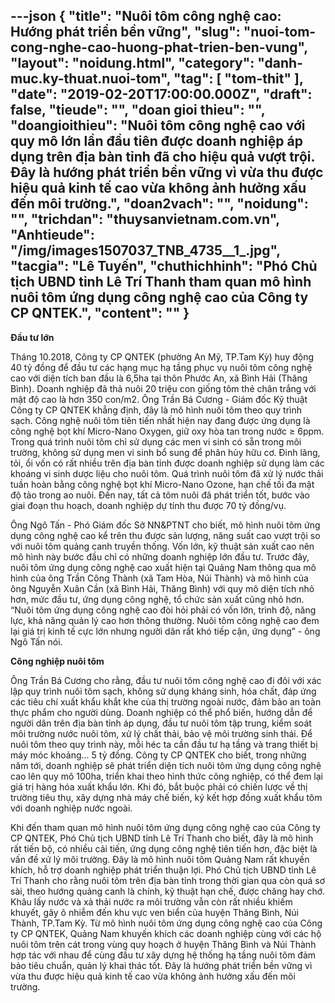 ---json
{
    "title": "Nuôi tôm công nghệ cao: Hướng phát triển bền vững",
    "slug": "nuoi-tom-cong-nghe-cao-huong-phat-trien-ben-vung",
    "layout": "noidung.html",
    "category": "danh-muc.ky-thuat.nuoi-tom",
    "tag": [
        "tom-thit"
    ],
    "date": "2019-02-20T17:00:00.000Z",
    "draft": false,
    "tieude": "",
    "doan gioi thieu": "",
    "doangioithieu": "Nuôi tôm công nghệ cao với quy mô lớn lần đầu tiên được doanh nghiệp áp dụng trên địa bàn tỉnh đã cho hiệu quả vượt trội. Đây là hướng phát triển bền vững vì vừa thu được hiệu quả kinh tế cao vừa không ảnh hưởng xấu đến môi trường.",
    "doan2vach": "",
    "noidung": "",
    "trichdan": "thuysanvietnam.com.vn",
    "Anhtieude": "/img/images1507037_TNB_4735__1_.jpg",
    "tacgia": "Lê Tuyến",
    "chuthichhinh": "Phó Chủ tịch UBND tỉnh Lê Trí Thanh tham quan mô hình nuôi tôm ứng dụng công nghệ cao của Công ty CP QNTEK.",
    "__content__": ""
}
---
<p><strong>Đầu tư lớn</strong></p>

<p>Th&aacute;ng 10.2018, C&ocirc;ng ty CP QNTEK (phường An Mỹ, TP.Tam Kỳ) huy động 40 tỷ đồng để đầu tư c&aacute;c hạng mục hạ tầng phục vụ nu&ocirc;i t&ocirc;m c&ocirc;ng nghệ cao với diện t&iacute;ch ban đầu l&agrave; 6,5ha tại th&ocirc;n Phước An, x&atilde; B&igrave;nh Hải (Thăng B&igrave;nh). Doanh nghiệp đ&atilde; thả nu&ocirc;i 20 triệu con giống t&ocirc;m thẻ ch&acirc;n trắng với mật độ cao l&agrave; hơn 350 con/m2. &Ocirc;ng Trần B&aacute; Cương - Gi&aacute;m đốc Kỹ thuật C&ocirc;ng ty CP QNTEK khẳng định, đ&acirc;y l&agrave; m&ocirc; h&igrave;nh nu&ocirc;i t&ocirc;m theo quy tr&igrave;nh sạch. C&ocirc;ng nghệ nu&ocirc;i t&ocirc;m ti&ecirc;n tiến nhất hiện nay đang được ứng dụng l&agrave; c&ocirc;ng nghệ bọt kh&iacute; Micro-Nano Oxygen, giữ oxy h&ograve;a tan trong nước &ge; 6ppm. Trong qu&aacute; tr&igrave;nh nu&ocirc;i t&ocirc;m chỉ sử dụng c&aacute;c men vi sinh c&oacute; sẵn trong m&ocirc;i trường, kh&ocirc;ng sử dụng men vi sinh bổ sung để ph&acirc;n hủy hữu cơ. Đinh lăng, tỏi, ổi vốn c&oacute; rất nhiều tr&ecirc;n địa b&agrave;n tỉnh được doanh nghiệp sử dụng l&agrave;m c&aacute;c kho&aacute;ng vi sinh dược liệu cho nu&ocirc;i t&ocirc;m. Qu&aacute; tr&igrave;nh nu&ocirc;i t&ocirc;m đ&atilde; xử l&yacute; nước thải tuần ho&agrave;n bằng c&ocirc;ng nghệ bọt kh&iacute; Micro-Nano Ozone, hạn chế tối đa mật độ tảo trong ao nu&ocirc;i. Đến nay, tất cả t&ocirc;m nu&ocirc;i đ&atilde; ph&aacute;t triển tốt, bước v&agrave;o giai đoạn thu hoạch, doanh nghiệp dự t&iacute;nh thu được 70 tỷ đồng/vụ.</p>

<p>&Ocirc;ng Ng&ocirc; Tấn - Ph&oacute; Gi&aacute;m đốc Sở NN&amp;PTNT cho biết, m&ocirc; h&igrave;nh nu&ocirc;i t&ocirc;m ứng dụng c&ocirc;ng nghệ cao kể tr&ecirc;n thu được sản lượng, năng suất cao vượt trội so với nu&ocirc;i t&ocirc;m quảng canh truyền thống. Vốn lớn, kỹ thuật sản xuất cao n&ecirc;n m&ocirc; h&igrave;nh n&agrave;y bước đầu chỉ c&oacute; những doanh nghiệp lớn đầu tư. Trước đ&acirc;y, nu&ocirc;i t&ocirc;m ứng dụng c&ocirc;ng nghệ cao xuất hiện tại Quảng Nam th&ocirc;ng qua m&ocirc; h&igrave;nh của &ocirc;ng Trần C&ocirc;ng Th&agrave;nh (x&atilde; Tam H&ograve;a, N&uacute;i Th&agrave;nh) v&agrave; m&ocirc; h&igrave;nh của &ocirc;ng Nguyễn Xu&acirc;n Cần (x&atilde; B&igrave;nh Hải, Thăng B&igrave;nh) với quy m&ocirc; diện t&iacute;ch nhỏ hơn, mức đầu tư, ứng dụng c&ocirc;ng nghệ, tổ chức sản xuất cũng nhỏ hơn. &ldquo;Nu&ocirc;i t&ocirc;m ứng dụng c&ocirc;ng nghệ cao đ&ograve;i hỏi phải c&oacute; vốn lớn, tr&igrave;nh độ, năng lực, khả năng quản l&yacute; cao hơn th&ocirc;ng thường. Nu&ocirc;i t&ocirc;m c&ocirc;ng nghệ cao đem lại gi&aacute; trị kinh tế cực lớn nhưng người d&acirc;n rất kh&oacute; tiếp cận, ứng dụng&rdquo; - &ocirc;ng Ng&ocirc; Tấn n&oacute;i.</p>

<p><strong>C&ocirc;ng nghiệp nu&ocirc;i t&ocirc;m</strong></p>

<p>&Ocirc;ng Trần B&aacute; Cương cho rằng, đầu tư nu&ocirc;i t&ocirc;m c&ocirc;ng nghệ cao đi đ&ocirc;i với x&aacute;c lập quy tr&igrave;nh nu&ocirc;i t&ocirc;m sạch, kh&ocirc;ng sử dụng kh&aacute;ng sinh, h&oacute;a chất, đ&aacute;p ứng c&aacute;c ti&ecirc;u ch&iacute; xuất khẩu khắt khe của thị trường ngo&agrave;i nước, đảm bảo an to&agrave;n thực phẩm cho người d&ugrave;ng. Doanh nghiệp c&oacute; thể phổ biến, hướng dẫn để người d&acirc;n tr&ecirc;n địa b&agrave;n tỉnh &aacute;p dụng, đầu tư nu&ocirc;i t&ocirc;m tập trung, kiểm so&aacute;t m&ocirc;i trường nước nu&ocirc;i t&ocirc;m, xử l&yacute; chất thải, bảo vệ m&ocirc;i trường sinh th&aacute;i. Để nu&ocirc;i t&ocirc;m theo quy tr&igrave;nh n&agrave;y, mỗi h&eacute;c ta cần đầu tư hạ tầng v&agrave; trang thiết bị m&aacute;y m&oacute;c khoảng... 5 tỷ đồng. C&ocirc;ng ty CP QNTEK cho biết, trong những năm tới, doanh nghiệp sẽ ph&aacute;t triển diện t&iacute;ch nu&ocirc;i t&ocirc;m ứng dụng c&ocirc;ng nghệ cao l&ecirc;n quy m&ocirc; 100ha, triển khai theo h&igrave;nh thức c&ocirc;ng nghiệp, c&oacute; thể đem lại gi&aacute; trị h&agrave;ng h&oacute;a xuất khẩu lớn. Khi đ&oacute;, bắt buộc phải c&oacute; chiến lược về thị trường ti&ecirc;u thụ, x&acirc;y dựng nh&agrave; m&aacute;y chế biến, k&yacute; kết hợp đồng xuất khẩu t&ocirc;m với doanh nghiệp nước ngo&agrave;i.</p>

<p>Khi đến tham quan m&ocirc; h&igrave;nh nu&ocirc;i t&ocirc;m ứng dụng c&ocirc;ng nghệ cao của C&ocirc;ng ty CP QNTEK, Ph&oacute; Chủ tịch UBND tỉnh L&ecirc; Tr&iacute; Thanh cho biết, đ&acirc;y l&agrave; m&ocirc; h&igrave;nh rất tiến bộ, c&oacute; nhiều cải tiến, ứng dụng c&ocirc;ng nghệ ti&ecirc;n tiến hơn, đặc biệt l&agrave; vấn đề xử l&yacute; m&ocirc;i trường. Đ&acirc;y l&agrave; m&ocirc; h&igrave;nh nu&ocirc;i t&ocirc;m Quảng Nam rất khuyến kh&iacute;ch, hỗ trợ doanh nghiệp ph&aacute;t triển thuận lợi. Ph&oacute; Chủ tịch UBND tỉnh L&ecirc; Tr&iacute; Thanh cho rằng nu&ocirc;i t&ocirc;m tr&ecirc;n địa b&agrave;n tỉnh trong thời gian qua c&ograve;n qu&aacute; sơ s&agrave;i, theo hướng quảng canh l&agrave; ch&iacute;nh, kỹ thuật hạn chế, được chăng hay chớ. Kh&acirc;u lấy nước v&agrave; xả thải nước ra m&ocirc;i trường vẫn c&ograve;n rất nhiều khiếm khuyết, g&acirc;y &ocirc; nhiễm đến khu vực ven biển của huyện Thăng B&igrave;nh, N&uacute;i Th&agrave;nh, TP.Tam Kỳ. Từ m&ocirc; h&igrave;nh nu&ocirc;i t&ocirc;m ứng dụng c&ocirc;ng nghệ cao của C&ocirc;ng ty CP QNTEK, Quảng Nam khuyến kh&iacute;ch c&aacute;c doanh nghiệp c&ugrave;ng với c&aacute;c hộ nu&ocirc;i t&ocirc;m tr&ecirc;n c&aacute;t trong v&ugrave;ng quy hoạch ở huyện Thăng B&igrave;nh v&agrave; N&uacute;i Th&agrave;nh hợp t&aacute;c với nhau để c&ugrave;ng đầu tư x&acirc;y dựng hệ thống hạ tầng nu&ocirc;i t&ocirc;m đảm bảo ti&ecirc;u chuẩn, quản l&yacute; khai th&aacute;c tốt. Đ&acirc;y l&agrave; hướng ph&aacute;t triển bền vững v&igrave; vừa thu được hiệu quả kinh tế cao vừa kh&ocirc;ng ảnh hưởng xấu đến m&ocirc;i trường.</p>
